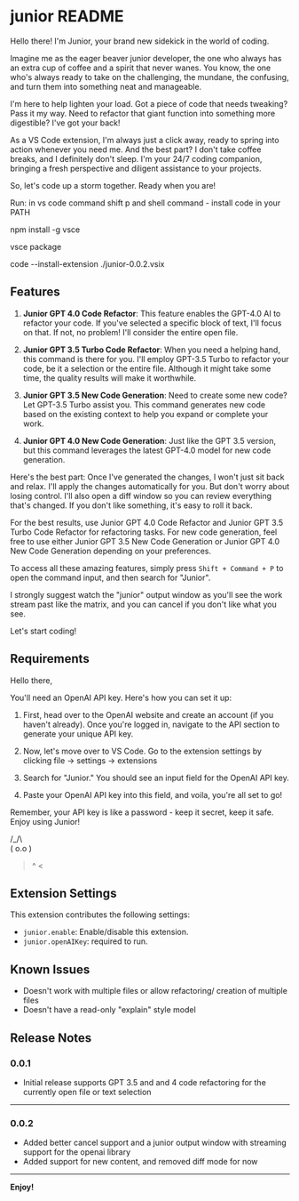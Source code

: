 # junior README

Hello there! I'm Junior, your brand new sidekick in the world of coding. 

Imagine me as the eager beaver junior developer, the one who always has an extra cup of coffee and a spirit that never wanes. You know, the one who's always ready to take on the challenging, the mundane, the confusing, and turn them into something neat and manageable.

I'm here to help lighten your load. Got a piece of code that needs tweaking? Pass it my way. Need to refactor that giant function into something more digestible? I've got your back!

As a VS Code extension, I'm always just a click away, ready to spring into action whenever you need me. And the best part? I don't take coffee breaks, and I definitely don't sleep. I'm your 24/7 coding companion, bringing a fresh perspective and diligent assistance to your projects.

So, let's code up a storm together. Ready when you are!

Run: 
in vs code command shift p and shell command - install code in your PATH

npm install -g vsce

vsce package

code --install-extension ./junior-0.0.2.vsix 


## Features

1. **Junior GPT 4.0 Code Refactor**: This feature enables the GPT-4.0 AI to refactor your code. If you've selected a specific block of text, I'll focus on that. If not, no problem! I'll consider the entire open file.

2. **Junior GPT 3.5 Turbo Code Refactor**: When you need a helping hand, this command is there for you. I'll employ GPT-3.5 Turbo to refactor your code, be it a selection or the entire file. Although it might take some time, the quality results will make it worthwhile.

3. **Junior GPT 3.5 New Code Generation**: Need to create some new code? Let GPT-3.5 Turbo assist you. This command generates new code based on the existing context to help you expand or complete your work.

4. **Junior GPT 4.0 New Code Generation**: Just like the GPT 3.5 version, but this command leverages the latest GPT-4.0 model for new code generation. 

Here's the best part: Once I've generated the changes, I won't just sit back and relax. I'll apply the changes automatically for you. But don't worry about losing control. I'll also open a diff window so you can review everything that's changed. If you don't like something, it's easy to roll it back. 

For the best results, use Junior GPT 4.0 Code Refactor and Junior GPT 3.5 Turbo Code Refactor for refactoring tasks. For new code generation, feel free to use either Junior GPT 3.5 New Code Generation or Junior GPT 4.0 New Code Generation depending on your preferences.

To access all these amazing features, simply press `Shift + Command + P` to open the command input, and then search for "Junior".

I strongly suggest watch the "junior" output window as you'll see the work stream past like the matrix, and you can cancel if you don't like what you see.

Let's start coding!
## Requirements

Hello there,

You'll need an OpenAI API key. Here's how you can set it up:

1. First, head over to the OpenAI website and create an account (if you haven't already). Once you're logged in, navigate to the API section to generate your unique API key.

2. Now, let's move over to VS Code. Go to the extension settings by clicking file -> settings -> extensions

3. Search for "Junior." You should see an input field for the OpenAI API key.

4. Paste your OpenAI API key into this field, and voila, you're all set to go!

Remember, your API key is like a password - keep it secret, keep it safe. Enjoy using Junior!

/\_/\  
( o.o )  
 > ^ <

## Extension Settings

This extension contributes the following settings:

* `junior.enable`: Enable/disable this extension.
* `junior.openAIKey`: required to run.

## Known Issues

- Doesn't work with multiple files or allow refactoring/ creation of multiple files
- Doesn't have a read-only "explain" style model

## Release Notes



### 0.0.1

- Initial release supports GPT 3.5 and and 4 code refactoring for the currently open file or text selection

---

### 0.0.2

- Added better cancel support and a junior output window with streaming support for the openai library
- Added support for new content, and removed diff mode for now

---

**Enjoy!**

